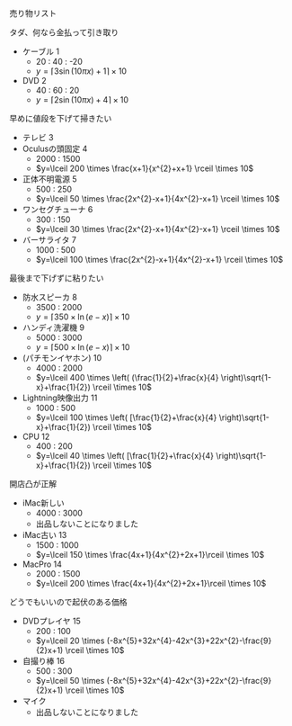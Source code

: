 売り物リスト

タダ、何なら金払って引き取り

- ケーブル 1
  - 20 : 40 : -20
  - $y= \lceil 3\sin \left( 10\pi x \right)+1 \rceil \times 10$
- DVD 2
  - 40 : 60 : 20
  - $y= \lceil 2\sin \left( 10\pi x \right)+4 \rceil \times 10$

早めに値段を下げて掃きたい

<!-- - 正体不明電源
  - 500 : 200
  - $y=\lceil 50 \times \frac{x+1}{2x^{2}+2x+1} \rceil \times 10$
- ワンセグチューナ
  - 300 : 100
  - $y=\lceil 30 \times \frac{3x+1}{6x^{2}+6x+1} \rceil \times 10$ -->
- テレビ 3
- Oculusの頭固定 4
  - 2000 : 1500
  - $y=\lceil 200 \times \frac{x+1}{x^{2}+x+1} \rceil \times 10$
- 正体不明電源 5
  - 500 : 250
  - $y=\lceil 50 \times \frac{2x^{2}-x+1}{4x^{2}-x+1} \rceil \times 10$
- ワンセグチューナ 6
  - 300 : 150
  - $y=\lceil 30 \times \frac{2x^{2}-x+1}{4x^{2}-x+1} \rceil \times 10$
- バーサライタ 7
  - 1000 : 500
  - $y=\lceil 100 \times \frac{2x^{2}-x+1}{4x^{2}-x+1} \rceil \times 10$

最後まで下げずに粘りたい

- 防水スピーカ 8
  - 3500 : 2000
  - $y=\lceil 350 \times \ln \left( e-x \right) \rceil \times 10$
- ハンディ洗濯機 9
  - 5000 : 3000
  - $y=\lceil 500 \times \ln \left( e-x \right) \rceil \times 10$
- (パチモンイヤホン) 10
  - 4000 : 2000
  - $y=\lceil 400 \times \left( (\frac{1}{2}+\frac{x}{4} \right)\sqrt{1-x}+\frac{1}{2}) \rceil \times 10$
- Lightning映像出力 11
  - 1000 : 500
  - $y=\lceil 100 \times \left( [\frac{1}{2}+\frac{x}{4} \right)\sqrt{1-x}+\frac{1}{2}) \rceil \times 10$
- CPU 12
  - 400 : 200
  - $y=\lceil 40 \times \left( [\frac{1}{2}+\frac{x}{4} \right)\sqrt{1-x}+\frac{1}{2}) \rceil \times 10$

開店凸が正解

- iMac新しい
  - 4000 : 3000
  - 出品しないことになりました
- iMac古い 13
  - 1500 : 1000
  - $y=\lceil 150 \times \frac{4x+1}{4x^{2}+2x+1}\rceil \times 10$
- MacPro 14
  - 2000 : 1500
  - $y=\lceil 200 \times \frac{4x+1}{4x^{2}+2x+1}\rceil \times 10$

どうでもいいので起伏のある価格

- DVDプレイヤ 15
  - 200 : 100
  - $y=\lceil 20 \times (-8x^{5}+32x^{4}-42x^{3}+22x^{2}-\frac{9}{2}x+1) \rceil \times 10$
- 自撮り棒 16
  - 500 : 300
  - $y=\lceil 50 \times (-8x^{5}+32x^{4}-42x^{3}+22x^{2}-\frac{9}{2}x+1) \rceil \times 10$
- マイク
  - 出品しないことになりました
